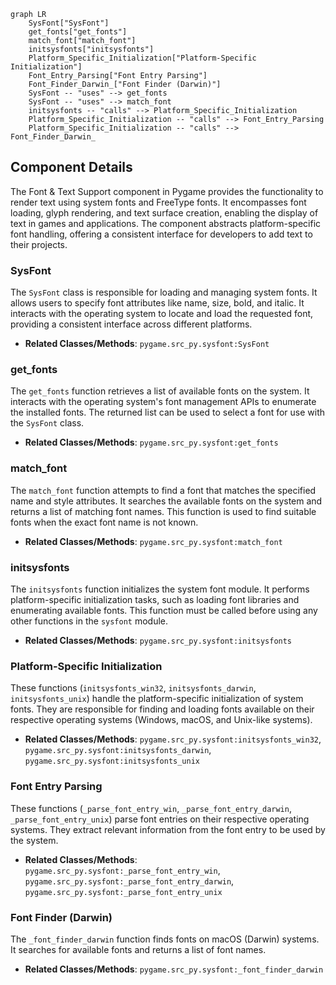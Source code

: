 ```mermaid
graph LR
    SysFont["SysFont"]
    get_fonts["get_fonts"]
    match_font["match_font"]
    initsysfonts["initsysfonts"]
    Platform_Specific_Initialization["Platform-Specific Initialization"]
    Font_Entry_Parsing["Font Entry Parsing"]
    Font_Finder_Darwin_["Font Finder (Darwin)"]
    SysFont -- "uses" --> get_fonts
    SysFont -- "uses" --> match_font
    initsysfonts -- "calls" --> Platform_Specific_Initialization
    Platform_Specific_Initialization -- "calls" --> Font_Entry_Parsing
    Platform_Specific_Initialization -- "calls" --> Font_Finder_Darwin_
```

## Component Details

The Font & Text Support component in Pygame provides the functionality to render text using system fonts and FreeType fonts. It encompasses font loading, glyph rendering, and text surface creation, enabling the display of text in games and applications. The component abstracts platform-specific font handling, offering a consistent interface for developers to add text to their projects.

### SysFont
The `SysFont` class is responsible for loading and managing system fonts. It allows users to specify font attributes like name, size, bold, and italic. It interacts with the operating system to locate and load the requested font, providing a consistent interface across different platforms.
- **Related Classes/Methods**: `pygame.src_py.sysfont:SysFont`

### get_fonts
The `get_fonts` function retrieves a list of available fonts on the system. It interacts with the operating system's font management APIs to enumerate the installed fonts. The returned list can be used to select a font for use with the `SysFont` class.
- **Related Classes/Methods**: `pygame.src_py.sysfont:get_fonts`

### match_font
The `match_font` function attempts to find a font that matches the specified name and style attributes. It searches the available fonts on the system and returns a list of matching font names. This function is used to find suitable fonts when the exact font name is not known.
- **Related Classes/Methods**: `pygame.src_py.sysfont:match_font`

### initsysfonts
The `initsysfonts` function initializes the system font module. It performs platform-specific initialization tasks, such as loading font libraries and enumerating available fonts. This function must be called before using any other functions in the `sysfont` module.
- **Related Classes/Methods**: `pygame.src_py.sysfont:initsysfonts`

### Platform-Specific Initialization
These functions (`initsysfonts_win32`, `initsysfonts_darwin`, `initsysfonts_unix`) handle the platform-specific initialization of system fonts. They are responsible for finding and loading fonts available on their respective operating systems (Windows, macOS, and Unix-like systems).
- **Related Classes/Methods**: `pygame.src_py.sysfont:initsysfonts_win32`, `pygame.src_py.sysfont:initsysfonts_darwin`, `pygame.src_py.sysfont:initsysfonts_unix`

### Font Entry Parsing
These functions (`_parse_font_entry_win`, `_parse_font_entry_darwin`, `_parse_font_entry_unix`) parse font entries on their respective operating systems. They extract relevant information from the font entry to be used by the system.
- **Related Classes/Methods**: `pygame.src_py.sysfont:_parse_font_entry_win`, `pygame.src_py.sysfont:_parse_font_entry_darwin`, `pygame.src_py.sysfont:_parse_font_entry_unix`

### Font Finder (Darwin)
The `_font_finder_darwin` function finds fonts on macOS (Darwin) systems. It searches for available fonts and returns a list of font names.
- **Related Classes/Methods**: `pygame.src_py.sysfont:_font_finder_darwin`
